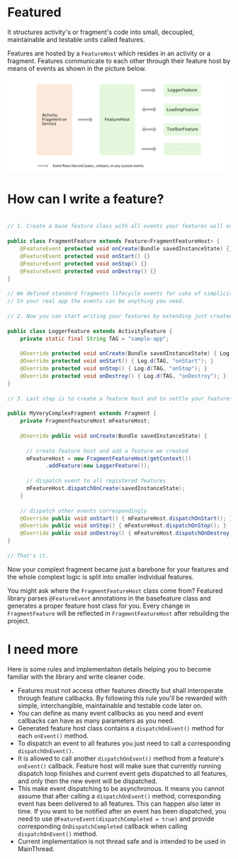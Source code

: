 # Featured
It structures activity's or fragment's code into small, decoupled, maintainable and testable units called features. 

Features are hosted by a `FeatureHost` which resides in an activity or a fragment. Features communicate to each other through their feature host by means of events as shown in the picture below.

![diagram][1]

# How can I write a feature?

```java

// 1. Create a base feature class with all events your features will exchange.

public class FragmentFeature extends Feature<FragmentFeatureHost> {
    @FeatureEvent protected void onCreate(Bundle savedInstanceState) {}
    @FeatureEvent protected void onStart() {}
    @FeatureEvent protected void onStop() {}
    @FeatureEvent protected void onDestroy() {}
}

// We defined standard fragments lifecycle events for sake of simplicity. 
// In your real app the events can be anything you need.

// 2. Now you can start writing your features by extending just created `FragmentFeature` class.

public class LoggerFeature extends ActivityFeature {
    private static final String TAG = "sample-app";

    @Override protected void onCreate(Bundle savedInstanceState) { Log.d(TAG, "onCreate"); }
    @Override protected void onStart() { Log.d(TAG, "onStart"); }
    @Override protected void onStop() { Log.d(TAG, "onStop"); }
    @Override protected void onDestroy() { Log.d(TAG, "onDestroy"); }
}

// 3. Last step is to create a feature host and to settle your features there.

public MyVeryComplexFragment extends Fragment {
    private FragmentFeatureHost mFeatureHost;
    
    @Override public void onCreate(Bundle savedInstanceState) {
    
      // create feature host and add a feature we created
      mFeatureHost = new FragmentFeatureHost(getContext())
            .addFeature(new LoggerFeature());
            
      // dispatch event to all registered features
      mFeatureHost.dispatchOnCreate(savedInstanceState);
    }
    
    // dispatch other events correspondingly
    @Override public void onStart() { mFeatureHost.dispatchOnStart(); }
    @Override public void onStop() { mFeatureHost.dispatchOnStop(); }
    @Override public void onDestroy() { mFeatureHost.dispatchOnDestroy(); }
}

// That's it.
```
Now your complext fragment became just a barebone for your features and the whole complext logic is split into smaller individual features.

You might ask where the `FragmentFeatureHost` class come from? Featured library parses `@FeatureEvent` annotations in the basefeature class and generates a proper feature host class for you. Every change in `FragmentFeature` will be reflected in `FragmentFeatureHost` after rebuilding the project.

# I need more
Here is some rules and implementaiton details helping you to become familiar with the library and write cleaner code.
- Features must not access other features directly but shall interoperate through feature callbacks. By following this rule you'll be rewarded with simple, interchangible, maintainable and testable code later on.
- You can define as many event callbacks as you need and event callbacks can have as many parameters as you need.
- Generated feature host class contains a `dispatchOnEvent()` method for each `onEvent()` method.
- To dispatch an event to all features you just need to call a corresponding `dispatchOnEvent()`.
- It is allowed to call another `dispatchOnEvent()` method from a feature's `onEvent()` callback. Feature host will make sure that currently running dispatch loop finishes and current event gets dispatched to all features, and only then the new event will be dispatched.
- This make event dispatching to be asynchronous. It means you cannot assume that after calling a `dispatchOnEvent()` method, corresponding event has been delivered to all features. This can happen also later in time. If you want to be notified after an event has been dispatched, you need to use `@FeatureEvent(dispatchCompleted = true)` and provide corresponding `OnDispatchCompleted` callback when calling `dispatchOnEvent()` method.
- Current implementation is not thread safe and is intended to be used in MainThread.

[1]: web/diagram.png
